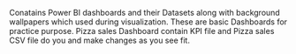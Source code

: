 Conatains Power BI dashboards and their Datasets along with background wallpapers which used during visualization.
These are basic Dashboards for practice purpose.
Pizza sales Dashboard contain KPI file and Pizza sales CSV file do you and make changes as you see fit.
